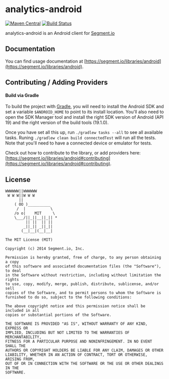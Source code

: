 analytics-android
=================

[![Maven Central](https://maven-badges.herokuapp.com/maven-central/io.segment.analytics.android/core/badge.svg)](https://maven-badges.herokuapp.com/maven-central/io.segment.analytics.android/core)
[![Build Status](https://travis-ci.org/segmentio/analytics-android.svg?branch=f2prateek%2Fgradle)](https://travis-ci.org/segmentio/analytics-android)

analytics-android is an Android client for [Segment.io](https://segment.io)

## Documentation

You can find usage documentation at [https://segment.io/libraries/android](https://segment.io/libraries/android).

## Contributing / Adding Providers

#### Build via Gradle

To build the project with [Gradle](http://tools.android.com/tech-docs/new-build-system/user-guide), you will need to install the Android SDK and set a variable `$ANDROID_HOME` to point to its install location.
You'll also need to open the SDK Manager tool and install the right SDK version of Android (API 19) and the right version of the build tools (19.1.0).

Once you have set all this up, run `./gradlew tasks --all` to see all available tasks.
Runing `./gradlew clean build connectedTest` will run all the tests. Note that you'll need to have a connected device or emulator for tests.

Check out how to contribute to the library, or add providers here: [https://segment.io/libraries/android#contributing](https://segment.io/libraries/android#contributing).

## License

```
WWWWWW||WWWWWW
 W W W||W W W
      ||
    ( OO )__________
     /  |           \
    /o o|    MIT     \
    \___/||_||__||_|| *
         || ||  || ||
        _||_|| _||_||
       (__|__|(__|__|

The MIT License (MIT)

Copyright (c) 2014 Segment.io, Inc.

Permission is hereby granted, free of charge, to any person obtaining a copy
of this software and associated documentation files (the "Software"), to deal
in the Software without restriction, including without limitation the rights
to use, copy, modify, merge, publish, distribute, sublicense, and/or sell
copies of the Software, and to permit persons to whom the Software is
furnished to do so, subject to the following conditions:

The above copyright notice and this permission notice shall be included in all
copies or substantial portions of the Software.

THE SOFTWARE IS PROVIDED "AS IS", WITHOUT WARRANTY OF ANY KIND, EXPRESS OR
IMPLIED, INCLUDING BUT NOT LIMITED TO THE WARRANTIES OF MERCHANTABILITY,
FITNESS FOR A PARTICULAR PURPOSE AND NONINFRINGEMENT. IN NO EVENT SHALL THE
AUTHORS OR COPYRIGHT HOLDERS BE LIABLE FOR ANY CLAIM, DAMAGES OR OTHER
LIABILITY, WHETHER IN AN ACTION OF CONTRACT, TORT OR OTHERWISE, ARISING FROM,
OUT OF OR IN CONNECTION WITH THE SOFTWARE OR THE USE OR OTHER DEALINGS IN THE
SOFTWARE.
```
